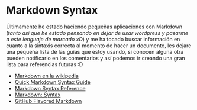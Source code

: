 # Markdown Syntax

&Uacute;ltimamente he estado haciendo pequeñas aplicaciones con Markdown (*tanto así que he estado pensando en dejar de usar wordpress y pasarme a este lenguaje de marcado xD*) 
y me ha tocado buscar información en cuanto a la sintaxis correcta al momento de hacer un documento, les dejare una pequeña lista de las guías que estoy usando, 
si conocen alguna otra pueden notificarlo en los comentarios y así podemos ir creando una gran lista para referencias futuras :D

 * [Markdown en la wikipedia](http://es.wikipedia.org/wiki/Markdown "Markdown en la wikipedia")
 * [Quick Markdown Syntax Guide](http://greg.vario.us/doc/markdown.txt "Quick Markdown Syntax Guide")
 * [Markdown Syntax Reference](http://five.squarespace.com/display/ShowHelp?section=Markdown "Markdown Syntax Reference")
 * [Markdown: Syntax](http://daringfireball.net/projects/markdown/syntax "Markdown: Syntax")
 * [GitHub Flavored Markdown](https://help.github.com/articles/github-flavored-markdown "GitHub Flavored Markdown")
